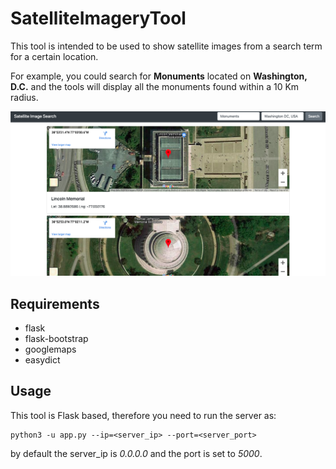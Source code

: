 # SatelliteImageryTool

This tool is intended to be used to show satellite images from a search term for a certain location.

For example, you could search for **Monuments** located on **Washington, D.C.** and the tools will display all the monuments found within a 10 Km radius.

![GUI Sample](images/MonumentSatelliteSearch.png)

## Requirements

- flask
- flask-bootstrap
- googlemaps
- easydict

## Usage

This tool is Flask based, therefore you need to run the server as:
```
python3 -u app.py --ip=<server_ip> --port=<server_port>
```

by default the server_ip is *0.0.0.0* and the port is set to *5000*.
